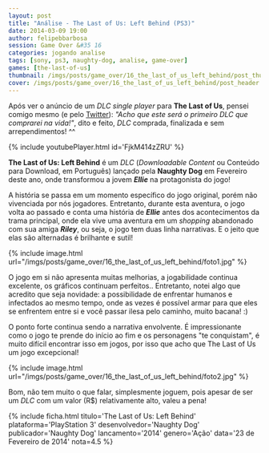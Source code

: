 ```yaml
---
layout: post
title: "Análise - The Last of Us: Left Behind (PS3)"
date: 2014-03-09 19:00
author: felipebbarbosa
session: Game Over &#35 16
categories: jogando analise
tags: [sony, ps3, naughty-dog, analise, game-over]
games: [the-last-of-us]
thumbnail: /imgs/posts/game_over/16_the_last_of_us_left_behind/post_thumbnail.jpg
cover: /imgs/posts/game_over/16_the_last_of_us_left_behind/post_header.jpg
---
```


Após ver o anúncio de um _DLC single player_ para **The Last of Us**, pensei comigo mesmo (e pelo [Twitter](https://twitter.com/felipebbarbosa/status/422834851637493760)): _"Acho que este será o primeiro DLC que comprarei na vida!"_, dito e feito, _DLC_ comprada, finalizada e sem arrependimentos! ^^

<!--more-->

{% include youtubePlayer.html id='FjkM414zZRU' %}

**The Last of Us: Left Behind** é um _DLC_ (_Downloadable Content_ ou Conteúdo para Download, em Português) lançado pela **Naughty Dog** em Fevereiro deste ano, onde transformou a jovem **_Ellie_** na protagonista do jogo!

A história se passa em um momento específico do jogo original, porém não vivenciada por nós jogadores. Entretanto, durante esta aventura, o jogo volta ao passado e conta uma história de **_Ellie_** antes dos acontecimentos da trama principal, onde ela vive uma aventura em um _shopping_ abandonado com sua amiga **_Riley_**, ou seja, o jogo tem duas linha narrativas. E o jeito que elas são alternadas é brilhante e sutil!

{% include image.html url="/imgs/posts/game_over/16_the_last_of_us_left_behind/foto1.jpg" %}

O jogo em si não apresenta muitas melhorias, a jogabilidade continua excelente, os gráficos continuam perfeitos.. Entretanto, notei algo que acredito que seja novidade: a possibilidade de enfrentar humanos e infectados ao mesmo tempo, onde as vezes é possível armar para que eles se enfrentem entre si e você passar ilesa pelo caminho, muito bacana! :)

O ponto forte continua sendo a narrativa envolvente. É impressionante como o jogo te prende do início ao fim e os personagens "te conquistam", é muito difícil encontrar isso em jogos, por isso que acho que The Last of Us um jogo excepcional!

{% include image.html url="/imgs/posts/game_over/16_the_last_of_us_left_behind/foto2.jpg" %}

Bom, não tem muito o que falar, simplesmente joguem, pois apesar de ser um _DLC_ com um valor (R\$) relativamente alto, valeu a pena!

{% include ficha.html
  titulo='The Last of Us: Left Behind'
  plataforma='PlayStation 3'
  desenvolvedor='Naughty Dog'
  publicador='Naughty Dog'
  lancamento='2014'
  genero='Ação'
  data='23 de Fevereiro de 2014'
  nota=4.5 %}
